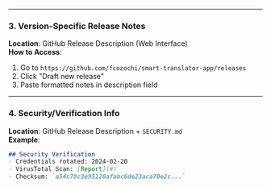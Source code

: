 
---

### **3. Version-Specific Release Notes**  
**Location**: GitHub Release Description (Web Interface)  
**How to Access**:
1. Go to `https://github.com/fcozochi/smart-translator-app/releases`
2. Click "Draft new release"
3. Paste formatted notes in description field

---

### **4. Security/Verification Info**  
**Location**: GitHub Release Description + `SECURITY.md`  
**Example**:
```markdown
## Security Verification
- Credentials rotated: 2024-02-20  
- VirusTotal Scan: [Report](#)  
- Checksum: `a54c78c3e95120afabc6de23aca70e2c...`